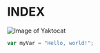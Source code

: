 # INDEX 

![Image of Yaktocat](https://octodex.github.com/images/yaktocat.png)

``` javascript
var myVar = "Hello, world!";
```

